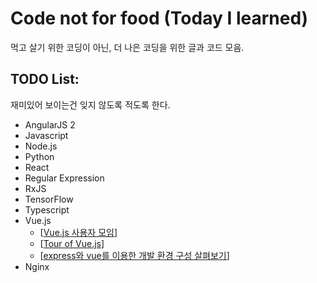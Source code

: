 # Code not for food (Today I learned)
먹고 살기 위한 코딩이 아닌, 더 나은 코딩을 위한 글과 코드 모음.

## TODO List: 
재미있어 보이는건 잊지 않도록 적도록 한다.

- AngularJS 2
- Javascript
- Node.js
- Python
- React
- Regular Expression
- RxJS
- TensorFlow
- Typescript
- Vue.js
    - [[Vue.js 사용자 모임](https://vuejs-kr.github.io/)]
    - [[Tour of Vue.js](https://vuejs-kr.github.io/update/2017/01/04/slideshare-kciter/)]
    - [[express와 vue를 이용한 개발 환경 구성 살펴보기](https://vuejs-kr.github.io/2017/02/05/express-with-vue/)]
- Nginx